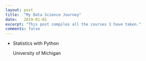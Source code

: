 ```yaml
---
layout: post
title:  "My Data Science Journey"
date:   2019-01-01
excerpt: "This post compiles all the courses I have taken."
comments: false
---
```

<div class="post-list">
    <ul>
        <li  class="wow fadeInLeft" data-wow-duration="1.5s" style="visibility: visible; animation-duration: 1.5s; animation-name: fadeInLeft;">
            <a class="zoombtn">Statistics with Python</a>
            <p>University of Michigan</p>
        </li>
    </ul>

</div>